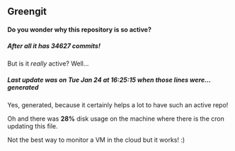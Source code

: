 ## Greengit

#### Do you wonder why this repository is so active?

##### After all it has 34627 commits!

But is it *really* active? Well...

##### Last update was on Tue Jan 24 at 16:25:15 when those lines were... generated

Yes, generated, because it certainly helps a lot to have such an active repo!

Oh and there was **28%** disk usage on the machine
where there is the cron updating this file.

Not the best way to monitor a VM in the cloud but it works! :)
